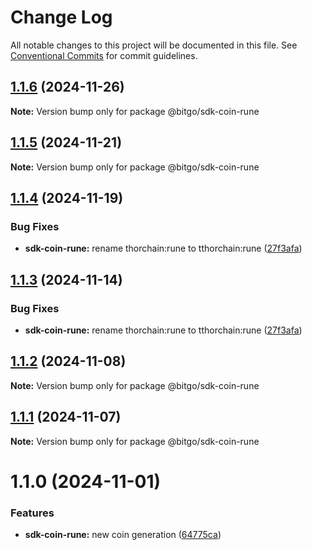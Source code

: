 # Change Log

All notable changes to this project will be documented in this file.
See [Conventional Commits](https://conventionalcommits.org) for commit guidelines.

## [1.1.6](https://github.com/BitGo/BitGoJS/compare/@bitgo/sdk-coin-rune@1.1.5...@bitgo/sdk-coin-rune@1.1.6) (2024-11-26)

**Note:** Version bump only for package @bitgo/sdk-coin-rune

## [1.1.5](https://github.com/BitGo/BitGoJS/compare/@bitgo/sdk-coin-rune@1.1.4...@bitgo/sdk-coin-rune@1.1.5) (2024-11-21)

**Note:** Version bump only for package @bitgo/sdk-coin-rune

## [1.1.4](https://github.com/BitGo/BitGoJS/compare/@bitgo/sdk-coin-rune@1.1.2...@bitgo/sdk-coin-rune@1.1.4) (2024-11-19)

### Bug Fixes

- **sdk-coin-rune:** rename thorchain:rune to tthorchain:rune ([27f3afa](https://github.com/BitGo/BitGoJS/commit/27f3afa5fcfe8d3281d845a37e13bc7ccec86098))

## [1.1.3](https://github.com/BitGo/BitGoJS/compare/@bitgo/sdk-coin-rune@1.1.2...@bitgo/sdk-coin-rune@1.1.3) (2024-11-14)

### Bug Fixes

- **sdk-coin-rune:** rename thorchain:rune to tthorchain:rune ([27f3afa](https://github.com/BitGo/BitGoJS/commit/27f3afa5fcfe8d3281d845a37e13bc7ccec86098))

## [1.1.2](https://github.com/BitGo/BitGoJS/compare/@bitgo/sdk-coin-rune@1.1.1...@bitgo/sdk-coin-rune@1.1.2) (2024-11-08)

**Note:** Version bump only for package @bitgo/sdk-coin-rune

## [1.1.1](https://github.com/BitGo/BitGoJS/compare/@bitgo/sdk-coin-rune@1.1.0...@bitgo/sdk-coin-rune@1.1.1) (2024-11-07)

**Note:** Version bump only for package @bitgo/sdk-coin-rune

# 1.1.0 (2024-11-01)

### Features

- **sdk-coin-rune:** new coin generation ([64775ca](https://github.com/BitGo/BitGoJS/commit/64775caefc425df17f893fe1a5ae26d21adc7b6b))
